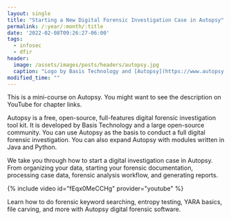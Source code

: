 ```yaml
---
layout: single
title: "Starting a New Digital Forensic Investigation Case in Autopsy"
permalink: /:year/:month/:title
date: '2022-02-08T09:26:27-06:00'
tags:
  - infosec
  - dfir
header:
  image: /assets/images/posts/headers/autopsy.jpg
  caption: "Logo by Basis Technology and [Autopsy](https://www.autopsy.com/)"
modified_time: ""
---
```

 
This is a mini-course on Autopsy. You might want to see the description on YouTube for chapter links.

Autopsy is a free, open-source, full-features digital forensic investigation tool kit. It is developed by Basis Technology and a large open-source community. You can use Autopsy as the basis to conduct a full digital forensic investigation. You can also expand Autopsy with modules written in Java and Python.

We take you through how to start a digital investigation case in Autopsy. From organizing your data, starting your forensic documentation, processing case data, forensic analysis workflow, and generating reports.

{% include video id="fEqx0MeCCHg" provider="youtube" %}

Learn how to do forensic keyword searching, entropy testing, YARA basics, file carving, and more with Autopsy digital forensic software.